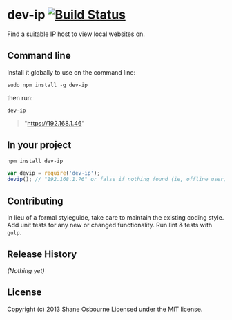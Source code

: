 # dev-ip [![Build Status](https://travis-ci.org/shakyShane/dev-ip.png?branch=master)](https://travis-ci.org/shakyShane/dev-ip)

Find a suitable IP host to view local websites on.

## Command line
Install it globally to use on the command line:

`sudo npm install -g dev-ip`

then run:

`dev-ip`

>  "https://192.168.1.46"

## In your project
`npm install dev-ip`

```javascript
var devip = require('dev-ip');
devip(); // "192.168.1.76" or false if nothing found (ie, offline user)
```

## Contributing
In lieu of a formal styleguide, take care to maintain the existing coding style. Add unit tests for any new or changed functionality. Run lint & tests with `gulp`.

## Release History
_(Nothing yet)_

## License
Copyright (c) 2013 Shane Osbourne
Licensed under the MIT license.
